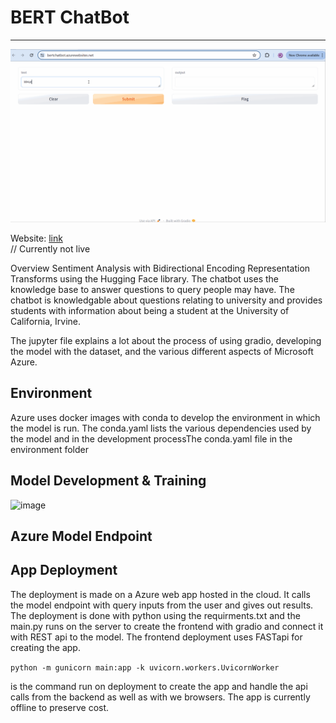 # BERT ChatBot
--------------------------------------------------------------

![](https://github.com/TanushGo/BertChatBot/blob/main/assets/Github_video.gif)

Website: [link](bertchatbot.azurewebsites.net)            
// Currently not live

Overview
Sentiment Analysis with Bidirectional Encoding Representation Transforms using the Hugging Face library. The chatbot uses the knowledge base to answer questions to query people may have. The chatbot is knowledgable about questions relating to university and provides students with information about being a student at the University of California, Irvine.

The jupyter file explains a lot about the process of using gradio, developing the model with the dataset, and the various different aspects of Microsoft Azure. 

## Environment
Azure uses docker images with conda to develop the environment in which the model is run. The conda.yaml lists the various dependencies used by the model and in the development processThe conda.yaml file in the environment folder

## Model Development & Training
![image](https://github.com/TanushGo/BertChatBot/assets/94217537/5d5cbf2f-5e83-418a-8e50-41db52345f61)


## Azure Model Endpoint


## App Deployment
The deployment is made on a Azure web app hosted in the cloud. It calls the model endpoint with query inputs from the user and gives out results. The deployment is done with python using the requirments.txt and the main.py runs on the server to create the frontend with gradio and connect it with REST api to the model. The frontend deployment uses FASTapi for creating the app. 

`python -m gunicorn main:app -k uvicorn.workers.UvicornWorker` 

is the command run on deployment to create the app and handle the api calls from the backend as well as with we browsers. 
The app is currently offline to preserve cost. 
